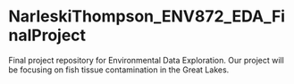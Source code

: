 # NarleskiThompson_ENV872_EDA_FinalProject
Final project repository for Environmental Data Exploration. Our project will be focusing on fish tissue contamination in the Great Lakes.
